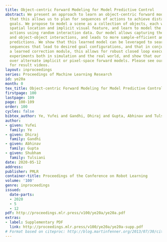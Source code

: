 ```yaml
---
title: Object-centric Forward Modeling for Model Predictive Control
abstract: We present an approach to learn an object-centric forward model, and show
  that this allows us to plan for sequences of actions to achieve distant desired
  goals. We propose to model a scene as a collection of objects, each with an explicit
  spatial location and implicit visual feature, and learn to model the effects of
  actions using random interaction data. Our model allows capturing the robot-object
  and object-object interactions, and leads to more sample-efficient and accurate
  predictions. We show that this learned model can be leveraged to search for action
  sequences that lead to desired goal configurations, and that in conjunction with
  a learned correction module, this allows for robust closed loop execution. We present
  experiments both in simulation and the real world, and show that our approach improves
  over alternate implicit or pixel-space forward models. Please see our project page
  for result videos.
layout: inproceedings
series: Proceedings of Machine Learning Research
id: ye20a
month: 0
tex_title: Object-centric Forward Modeling for Model Predictive Control
firstpage: 100
lastpage: 109
page: 100-109
order: 100
cycles: false
bibtex_author: Ye, Yufei and Gandhi, Dhiraj and Gupta, Abhinav and Tulsiani, Shubham
author:
- given: Yufei
  family: Ye
- given: Dhiraj
  family: Gandhi
- given: Abhinav
  family: Gupta
- given: Shubham
  family: Tulsiani
date: 2020-05-12
address: 
publisher: PMLR
container-title: Proceedings of the Conference on Robot Learning
volume: '100'
genre: inproceedings
issued:
  date-parts:
  - 2020
  - 5
  - 12
pdf: http://proceedings.mlr.press/v100/ye20a/ye20a.pdf
extras:
- label: Supplementary PDF
  link: http://proceedings.mlr.press/v100/ye20a/ye20a-supp.pdf
# Format based on citeproc: http://blog.martinfenner.org/2013/07/30/citeproc-yaml-for-bibliographies/
---
```

